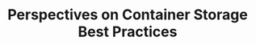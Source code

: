 ---
# Accomplishments widget.
widget: "howto"  # Widget name:  common, howto perspective, reading, cd-with-jenkins-and-docker  etc
headless: true  # This file represents a page section.
active: true  # Activate this widget? true/false
weight: 2 # Order that this section will appear.
title: "Perspectives on Container Storage Best Practices"
subtitle: ""

# Date format
date_format: "Jan 2006"

# Accomplishments.
#   Add/remove as many `[[item]]` blocks below as you like.
#   `title`, `organization` and `date_start` are the required parameters.
#   Leave other parameters empty if not required.
#   Begin/end multi-line descriptions with 3 quotes `"""`.
item:
smallItem: 
 - title: "Container Storage Architectures: Which Is Right for You?"
   summary: "portworx.com"
   linkText: ""
   linkUrl: "https://portworx.com/stateful-enterprise-applications-docker/"
   openNewWindow: 
   image: "https://portworx.com/wp-content/themes/portworx/images/portworx-logo.png" 
 - title: "Container Storage for Dummies"
   summary: "redhat.com"
   linkText: ""
   linkUrl: "https://www.redhat.com/cms/managed-files/st-container-storage-for-dummies-ebook-v2-f7543-201705-en.pdf"
   openNewWindow: 
   image: "https://res.cloudinary.com/agile-seo/image/fetch/w_62,dpr_1.0,d_blank_am8gzx.png/https%3A%2F%2Flogo.clearbit.com%2Fredhat.com%3Fsize%3D250" 
 - title: "Improve Container Environments With the ‘All You Can Eat’ Benefits of Flash Storage"
   summary: "micron.com"
   linkText: ""
   linkUrl: "https://www.micron.com/about/blogs/2018/april/improve-container-environments-with-the-all-you-can-eat-benefits-of-flash-storage"
   openNewWindow: 
   image: "https://res.cloudinary.com/agile-seo/image/fetch/w_62,dpr_1.0,d_blank_am8gzx.png/https%3A%2F%2Flogo.clearbit.com%2Fmicron.com%3Fsize%3D250" 
 - title: "The Dark Side of Containers: Protecting Container Data from Itself"
   summary: "datamation.com"
   linkText: ""
   linkUrl: "https://www.datamation.com/cloud-computing/the-dark-side-of-containers-protecting-container-data-from-itself.html"
   openNewWindow: 
   image: "https://res.cloudinary.com/agile-seo/image/fetch/w_62,dpr_1.0,d_blank_am8gzx.png/https%3A%2F%2Flogo.clearbit.com%2Fdatamation.com%3Fsize%3D250" 
 - title: "Solving The Persistent Storage Challenge for Container Based Virtualisation"
   summary: "datastorageasean.com"
   linkText: ""
   linkUrl: "http://datastorageasean.com/blogs/solving-persistent-storage-challenge-container-based-virtualisation"
   openNewWindow: 
   image: "https://res.cloudinary.com/agile-seo/image/fetch/w_62,dpr_1.0,d_blank_am8gzx.png/https%3A%2F%2Flogo.clearbit.com%2Fdatastorageasean.com%3Fsize%3D250" 
 - title: "Docker Storage: An Introduction"
   summary: "deis.com"
   linkText: ""
   linkUrl: "https://deis.com/blog/2016/docker-storage-introduction"
   openNewWindow: 
   image: "https://res.cloudinary.com/agile-seo/image/fetch/w_62,dpr_1.0,d_blank_am8gzx.png/https%3A%2F%2Flogo.clearbit.com%2Fdeis.com%3Fsize%3D250" 
 - title: "Portworx Survey: What Do Container Users Want from Storage?"
   summary: "portworx.com"
   linkText: ""
   linkUrl: "https://portworx.com/portworx-survey-container-users-really-want-storage/"
   openNewWindow: 
   image: "https://portworx.com/wp-content/themes/portworx/images/portworx-logo.png" 
 - title: "About Images, Containers, and Storage Drivers"
   summary: "docs.docker.com"
   linkText: ""
   linkUrl: "https://docs.docker.com/engine/userguide/storagedriver/imagesandcontainers/"
   openNewWindow: 
   image: "https://res.cloudinary.com/agile-seo/image/fetch/w_62,dpr_1.0,d_blank_am8gzx.png/https%3A%2F%2Flogo.clearbit.com%2Fdocs.docker.com%3Fsize%3D250" 
 - title: "Container Storage Architectures: How Does Kubernetes, Docker, and Mesos Compare?"
   summary: "blog.codedellemc.com"
   linkText: ""
   linkUrl: "https://docs.docker.com/engine/userguide/storagedriver/imagesandcontainers/"
   openNewWindow: 
   image: "https://res.cloudinary.com/agile-seo/image/fetch/w_62,dpr_1.0,d_blank_am8gzx.png/https%3A%2F%2Flogo.clearbit.com%2Fblog.codedellemc.com%3Fsize%3D250" 
 - title: "Demystifying Persistent Storage: As Containers Die, Data Lives On"
   summary: "appdevelopermagazine.com"
   linkText: ""
   linkUrl: "https://appdevelopermagazine.com/4636/2016/11/21/demystifying-persistent-storage:-as-containers-die,-data-lives-on/"
   openNewWindow: 
   image: "https://res.cloudinary.com/agile-seo/image/fetch/w_62,dpr_1.0,d_blank_am8gzx.png/https%3A%2F%2Flogo.clearbit.com%2Fappdevelopermagazine.com%3Fsize%3D250" 
---